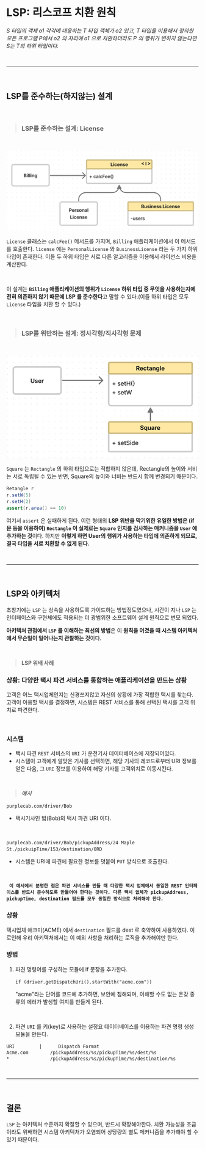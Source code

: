 # **LSP: 리스코프 치환 원칙**
*S 타입의 객체 o1 각각에 대응하는 T 타입 객체가 o2 있고, T 타입을 이용해서 정의한 모든 프로그램 P에서 o2 의 자리에 o1 으로 치환하더라도 P 의 행위가 변하지 않는다면 S는 T의 하위 타입이다.*

<br><hr><br>

## LSP를 준수하는(하지않는) 설계
<br>

>### **LSP를 준수하는 설계: License**
<br>

![LicenseLSP](/img/LicenseLSP.png)

`License` 클래스는 `calcFee()` 메서드를 가지며, `Billing` 애플리케이션에서 이 메서드를 호출한다. `license` 에는 `PersonalLicense` 와 `BusinessLicense` 라는 두 가지 하위 타입이 존재한다. 이들 두 하위 타입은 서로 다른 알고리즘을 이용해서 라이선스 비용을 계산한다.

<br>

이 설계는 **`Billing` 애플리케이션의 행위가 `License` 하위 타입 중 무엇을 사용하는지에 전혀 의존하지 않기 때문에 LSP 를 준수한다**고 말할 수 있다.(이들 하위 타입은 모두 `License` 타입을 치환 할 수 있다.)

<br>

>### **LSP를 위반하는 설계: 정사각형/직사각형 문제**
<br>

![LSP위반](/img/LSP위반.png)

`Square` 는 `Rectangle` 의 하위 타입으로는 적합하지 않은데, Rectangle의 높이와 서비는 서로 독립될 수 있는 반면, Square의 높이와 너비는 반드시 함께 변경되기 때문이다.

```java
Retangle r
r.setW(5)
r.setH(2)
assert(r.area() == 10)
```

여기서 `assert` 은 실패하게 된다.
이런 형태의 **LSP 위반을 막기위한 유일한 방법은 (if문 등을 이용하여) `Rectangle` 이 실제로는 `Square` 인지를 검사하는 매커니즘을 `User` 에 추가하는 것**이다.
하지만 **이렇게 하면 User의 행위가 사용하는 타입에 의존하게 되므로, 결국 타입을 서로 치환할 수 없게 된다.**

<br><hr><br>

## **LSP와 아키텍처**
초창기에는 `LSP` 는 상속을 사용하도록 가이드하는 방법정도였으나, 시간이 지나 `LSP` 는 인터페이스와 구현체에도 적용되는 더 광범위한 소프트웨어 설계 원칙으로 변모 되었다.

**아키텍처 관점에서 `LSP` 를 이해하는 최선의 방법**은 이 **원칙을 어겼을 때 시스템 아키텍처에서 무슨일이 일어나는지 관찰하는 것**이다.

<br>

>**LSP 위배 사례**

### 상황: 다양한 택시 파견 서비스를 통합하는 애플리케이션을 만드는 상황
고객은 어느 택시업체인지는 신경쓰지않고 자신의 상황에 가장 적합한 택시를 찾는다.
고객이 이용할 택시를 결정하면, 시스템은 REST 서비스를 통해 선택된 택시를 고객 위치로 파견한다.

<br>

### 시스템
- 택시 파견 `REST` 서비스의 `URI` 가 운전기사 데이터베이스에 저장되어있다.
- 시스템이 고객에게 알맞은 기사를 선택하면, 해당 기사의 레코드로부터 URI 정보를 얻은 다음, 그 `URI` 정보를 이용하여 해당 기사를 고객위치로 이동시킨다.

<br>

>***예시***

`purplecab.com/driver/Bob` 
- 택시기사인 밥(Bob)의 택시 파견 URI 이다.

<br>

`purplecab.com/driver/Bob/pickupAddress/24 Maple St./pickuipTime/153/destination/ORD`
- 시스템은 URI에 파견에 필요한 정보를 덧붙여 `PUT` 방식으로 호출한다.

<br>

**` 이 예시에서 분명한 점은 파견 서비스를 만들 때 다양한 택시 업체에서 동일한 REST 인터페이스를 반드시 준수하도록 만들어야 한다는 것이다. 다른 택시 없체가 pickupAddress, pickupTime, destination 필드를 모두 동일한 방식으로 처리해야 한다.`**

### **상황**
택시업체 애크미(ACME) 에서 `destination` 필드를 dest 로 축약하여 사용하였다. 이로인해 우리 아키텍처에서는 이 예외 사항을 처리하는 로직을 추가해야만 한다.

### **방법**
1. 파견 명령어를 구성하는 모듈에 if 문장을 추가한다.

    `if (driver.getDispatchUri().startWith("acme.com"))`

    "acme"라는 단어를 코드에 추가하면, 보안에 침해되며, 이해할 수도 없는 온갖 종류의 에러가 발생할 여지를 만들게 된다.
    
    <br>

2. 파견 `URI` 를 키(key)로 사용하는 설정요 데이터베이스를 이용하는 파견 명령 생성 모듈을 만든다.
```
URI         |      Dispatch Format
Acme.com        /pickupAddress/%s/pickupTime/%s/dest/%s
*               /pickupAddress/%s/pickupTime/%s/destination/%s
```

<br><hr><br>

## **결론**
`LSP` 는 아키텍처 수준까지 확잘할 수 있으며, 반드시 확장해야한다. 치환 가능성을 조금이라도 위배하면 시스템 아키텍처가 오염되어 상당량의 별도 메커니즘을 추가해야 할 수 있기 때문이다.